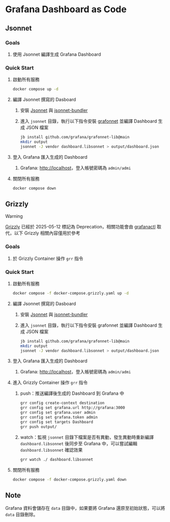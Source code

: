 # Grafana Dashboard as Code

## Jsonnet

### Goals

1. 使用 Jsonnet 編譯生成 Grafana Dashboard

### Quick Start

1. 啟動所有服務

   ```bash
   docker compose up -d
   ```

2. 編譯 Jsonnet 撰寫的 Dasboard
   1. 安裝 [Jsonnet](https://github.com/google/go-jsonnet) 與 [jsonnet-bundler](https://github.com/jsonnet-bundler/jsonnet-bundler/)
   2. 進入 `jsonnet` 目錄，執行以下指令安裝 [grafonnet](https://github.com/grafana/grafonnet) 並編譯 Dashboard 生成 JSON 檔案

      ```bash
      jb install github.com/grafana/grafonnet-lib@main
      mkdir output
      jsonnet -J vendor dashboard.libsonnet > output/dashboard.json
      ```

3. 登入 Grafana 匯入生成的 Dashboard
   1. Grafana: <http://localhost>，登入帳號密碼為 `admin/admi`
4. 關閉所有服務

   ```bash
   docker compose down
   ```

## Grizzly

> [!WARNING]  
> [Grizzly](https://github.com/grafana/grizzly) 已經於 2025-05-12 標記為 Deprecation，相關功能會由 [grafanactl](https://github.com/grafana/grafanactl) 取代，以下 Grizzly 相關內容僅用於參考

### Goals

1. 於 Grizzly Container 操作 `grr` 指令

### Quick Start

1. 啟動所有服務

   ```bash
   docker compose -f docker-compose.grizzly.yaml up -d
   ```

2. 編譯 Jsonnet 撰寫的 Dasboard
   1. 安裝 [Jsonnet](https://github.com/google/go-jsonnet) 與 [jsonnet-bundler](https://github.com/jsonnet-bundler/jsonnet-bundler/)
   2. 進入 `jsonnet` 目錄，執行以下指令安裝 grafonnet 並編譯 Dashboard 生成 JSON 檔案

      ```bash
      jb install github.com/grafana/grafonnet-lib@main
      mkdir output
      jsonnet -J vendor dashboard.libsonnet > output/dashboard.json
      ```

3. 登入 Grafana 匯入生成的 Dashboard
   1. Grafana: <http://localhost>，登入帳號密碼為 `admin/admi`
4. 進入 Grizzly Container 操作 `grr` 指令
   1. push：推送編譯後生成的 Dashboard 到 Grafana 中

      ```bash
      grr config create-context destination
      grr config set grafana.url http://grafana:3000
      grr config set grafana.user admin
      grr config set grafana.token admin
      grr config set targets Dashboard
      grr push output/
      ```

   2. watch：監視 `jsonnet` 目錄下檔案是否有異動，發生異動時重新編譯 `dashboard.libsonnet` 後同步至 Grafana 中，可以嘗試編輯 `dashboard.libsonnet` 確認效果

      ```bash
      grr watch ./ dashboard.libsonnet
      ```

5. 關閉所有服務

   ```bash
   docker compose -f docker-compose.grizzly.yaml down
   ```

## Note

Grafana 資料會儲存在 `data` 目錄中，如果要將 Grafana 還原至初始狀態，可以將 `data` 目錄刪除。
